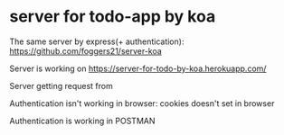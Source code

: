 # server for todo-app by koa

The same server by express(+ authentication): https://github.com/foggers21/server-koa

Server is working on https://server-for-todo-by-koa.herokuapp.com/

Server getting request from 

Authentication isn't working in browser: cookies doesn't set in browser

Authentication is working in POSTMAN

